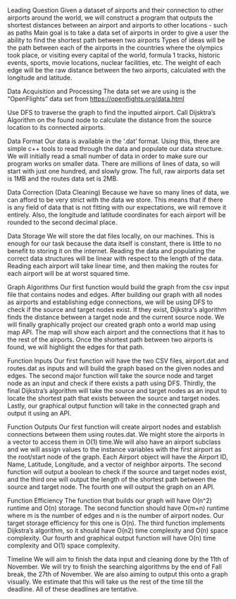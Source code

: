 Leading Question
Given a dataset of airports and their connection to other airports around the world, we will construct a program that outputs the shortest distances between an airport and airports to other locations - such as paths 
Main goal is to take a data set of airports in order to give a user the ability to find the shortest path between two airports
Types of ideas will be the path between each of the airports in the countries where the olympics took place, or visiting every capital of the world, formula 1 tracks, historic events, sports, movie locations, nuclear facilities, etc.
The weight of each edge will be the raw distance between the two airports, calculated with the longitude and latitude.

Data Acquisition and Processing
	The data set we are using is the “OpenFlights” data set from 	https://openflights.org/data.html

Use DFS to traverse the graph to find the inputted airport. Call Dijsktra’s Algorithm on the found node to calculate the distance from the source location to its connected airports. 

Data Format 
Our data is available in the ‘.dat’ format. Using this, there are simple c++ tools to read through the data and populate our data structure. We will initially read a small number of data in order to make sure our program works on smaller data. There are millions of lines of data, so will start with just one hundred, and slowly grow. The full, raw airports data set is 1MB and the routes data set is 2MB. 
 
Data Correction (Data Cleaning) 
 Because we have so many lines of data, we can afford to be very strict with the data we store. This means that if there is any field of data that is not fitting with our expectations, we will remove it entirely. Also, the longitude and latitude coordinates for each airport will be rounded to the second decimal place. 

Data Storage 
We will store the dat files locally, on our machines. This is enough for our task because the data itself is constant, there is little to no benefit to storing it on the internet. Reading the data and populating the correct data structures will be linear with respect to the length of the data. Reading each airport will take linear time, and then making the routes for each airport will be at worst squared time.
 


Graph Algorithms
Our first function would build the graph from the csv input file that contains nodes and edges. After building our graph with all nodes as airports and establishing edge connections, we will be using DFS to check if the source and target nodes exist. If they exist, Dijkstra's algorithm finds the distance between a target node and the current source node. We will finally graphically project our created graph onto a world map using map API. The map will show each airport and the connections that it has to the rest of the airports. Once the shortest path between two airports is found, we will highlight the edges for that path.

Function Inputs
Our first function will have the two CSV files, airport.dat and routes.dat as inputs and will build the graph based on the given nodes and edges. The second major function will take the source node and target node as an input and check if there exists a path using DFS. Thirdly, the final Dijkstra’s algorithm will take the source and target nodes as an input to locate the shortest path that exists between the source and target nodes. Lastly, our graphical output function will take in the connected graph and output it using an API.

Function Outputs
Our first function will create airport nodes and establish connections between them using routes.dat. We might store the airports in a vector to access them in O(1) time.We will also have an airport subclass and we will assign values to the instance variables with the first airport as the root/start node of the graph. Each Airport object will have the Airport ID, Name, Latitude, Longitude, and a vector of neighbor airports. The second function will output a boolean to check if the source and target nodes exist, and the third one will output the length of the shortest path between the source and target node. The fourth one will output the graph on an API. 


Function Efficiency
The function that builds our graph will have O(n^2) runtime and O(n) storage. The second function should have O(m+n) runtime where m is the number of edges and n is the number of airport nodes. Our target storage efficiency for this one is O(n). The third function implements Dijkstra’s algorithm, so it should have O(n2) time complexity and O(n) space complexity. Our fourth and graphical output function will have O(n) time complexity and O(1) space complexity.
 
Timeline
We will aim to finish the data input and cleaning done by the 11th of November. We will try to finish the searching algorithms by the end of Fall break, the 27th of November. We are also aiming to output this onto a graph visually. We estimate that this will take us the rest of the time till the deadline. All of these deadlines are tentative.
